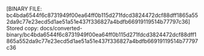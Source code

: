 [BINARY FILE: bc4bda6544f6c8731949f00ea64ff0b115d271fdcd3824472dcf88dff1865a552da9c77e23ecd5d1ae51a51e437f336827a4bdfb66919119514b77797c36]
Stored copy: docs/converted-binary/bc4bda6544f6c8731949f00ea64ff0b115d271fdcd3824472dcf88dff1865a552da9c77e23ecd5d1ae51a51e437f336827a4bdfb66919119514b77797c36
